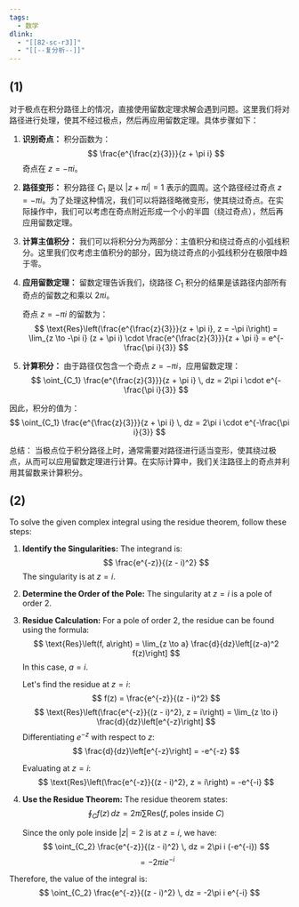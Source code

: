 ```yaml
---
tags:
  - 数学
dlink:
  - "[[82-sc-r3]]"
  - "[[--复分析--]]"
---
```

## (1)
对于极点在积分路径上的情况，直接使用留数定理求解会遇到问题。这里我们将对路径进行处理，使其不经过极点，然后再应用留数定理。具体步骤如下：

1. **识别奇点：**
   积分函数为：
   $$ \frac{e^{\frac{z}{3}}}{z + \pi i} $$
   奇点在 $z = -\pi i$。

2. **路径变形：**
   积分路径 $C_1$ 是以 $|z + \pi i| = 1$ 表示的圆周。这个路径经过奇点 $z = -\pi i$。为了处理这种情况，我们可以将路径略微变形，使其绕过奇点。在实际操作中，我们可以考虑在奇点附近形成一个小的半圆（绕过奇点），然后再应用留数定理。

3. **计算主值积分：**
   我们可以将积分分为两部分：主值积分和绕过奇点的小弧线积分。这里我们仅考虑主值积分的部分，因为绕过奇点的小弧线积分在极限中趋于零。

4. **应用留数定理：**
   留数定理告诉我们，绕路径 $C_1$ 积分的结果是该路径内部所有奇点的留数之和乘以 $2\pi i$。

   奇点 $z = -\pi i$ 的留数为：
   $$ \text{Res}\left(\frac{e^{\frac{z}{3}}}{z + \pi i}, z = -\pi i\right) = \lim_{z \to -\pi i} (z + \pi i) \cdot \frac{e^{\frac{z}{3}}}{z + \pi i} = e^{-\frac{\pi i}{3}} $$

5. **计算积分：**
   由于路径仅包含一个奇点 $z = -\pi i$，应用留数定理：
   $$ \oint_{C_1} \frac{e^{\frac{z}{3}}}{z + \pi i} \, dz = 2\pi i \cdot e^{-\frac{\pi i}{3}} $$

因此，积分的值为：
$$ \oint_{C_1} \frac{e^{\frac{z}{3}}}{z + \pi i} \, dz = 2\pi i \cdot e^{-\frac{\pi i}{3}} $$

总结：
当极点位于积分路径上时，通常需要对路径进行适当变形，使其绕过极点，从而可以应用留数定理进行计算。在实际计算中，我们关注路径上的奇点并利用其留数来计算积分。


## (2)
To solve the given complex integral using the residue theorem, follow these steps:

1. **Identify the Singularities:**
   The integrand is:
   $$ \frac{e^{-z}}{(z - i)^2} $$
   The singularity is at $z = i$.

2. **Determine the Order of the Pole:**
   The singularity at $z = i$ is a pole of order 2.

3. **Residue Calculation:**
   For a pole of order 2, the residue can be found using the formula:
   $$ \text{Res}\left(f, a\right) = \lim_{z \to a} \frac{d}{dz}\left[(z-a)^2 f(z)\right] $$
   In this case, $a = i$.

   Let's find the residue at $z = i$:
   $$ f(z) = \frac{e^{-z}}{(z - i)^2} $$
   $$ \text{Res}\left(\frac{e^{-z}}{(z - i)^2}, z = i\right) = \lim_{z \to i} \frac{d}{dz}\left[e^{-z}\right] $$
   Differentiating $e^{-z}$ with respect to $z$:
   $$ \frac{d}{dz}\left[e^{-z}\right] = -e^{-z} $$

   Evaluating at $z = i$:
   $$ \text{Res}\left(\frac{e^{-z}}{(z - i)^2}, z = i\right) = -e^{-i} $$

4. **Use the Residue Theorem:**
   The residue theorem states:
   $$ \oint_{C} f(z) \, dz = 2\pi i \sum \text{Res}(f, \text{poles inside } C) $$

   Since the only pole inside $|z| = 2$ is at $z = i$, we have:
   $$ \oint_{C_2} \frac{e^{-z}}{(z - i)^2} \, dz = 2\pi i (-e^{-i}) $$
   $$ = -2\pi i e^{-i} $$

Therefore, the value of the integral is:
$$ \oint_{C_2} \frac{e^{-z}}{(z - i)^2} \, dz = -2\pi i e^{-i} $$